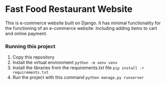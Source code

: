 # Fast Food Restaurant Website
This is e-commerce website built on Django.
It has minimal functionality for the functioning of an e-commerce website. Including adding items to cart and online payment.

### Running this project
1. Сopy this repository
2. Install the virtual environment
```python -m venv venv```
3. Install the libraries from the requirements.txt file
```pip install -r requirements.txt```
4. Run the project with this command
```python manage.py runserver```